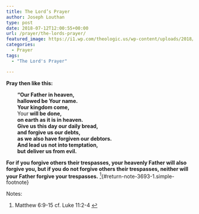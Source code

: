 ```yaml
---
title: The Lord’s Prayer
author: Joseph Louthan
type: post
date: 2018-07-12T12:00:55+00:00
url: /prayer/the-lords-prayer/
featured_image: https://i1.wp.com/theologic.us/wp-content/uploads/2018/07/ManPrayingForCityHD-1344-x-756-.jpg?resize=825%2C510
categories:
  - Prayer
tags:
  - "The Lord's Prayer"

---
```

**Pray then like this:**

<p style="padding-left: 30px;">
  <strong>“Our Father in heaven,</strong><br /> <strong>hallowed be Your name.</strong><br /> <strong>Your kingdom come,</strong><br /> Your<strong> will be done,</strong><br /> <strong>on earth as it is in heaven.</strong><br /> <strong>Give us this day our daily bread,</strong><br /> <strong>and forgive us our debts,</strong><br /> <strong>as we also have forgiven our debtors.</strong><br /> <strong>And lead us not into temptation,</strong><br /> <strong>but deliver us from evil.</strong>
</p>

**For if you forgive others their trespasses, your heavenly Father will also forgive you, but if you do not forgive others their trespasses, neither will your Father forgive your trespasses.** [<sup>1</sup>][1]{#return-note-3693-1.simple-footnote}

<div class="simple-footnotes">
  <p class="notes">
    Notes:
  </p>
  
  <ol>
    <li id="note-3693-1">
      Matthew 6:9-15 cf. Luke 11:2-4 <a href="#return-note-3693-1">&#8617;</a>
    </li>
  </ol>
</div>

 [1]: #note-3693-1 "Matthew 6:9-15 cf. Luke 11:2-4"